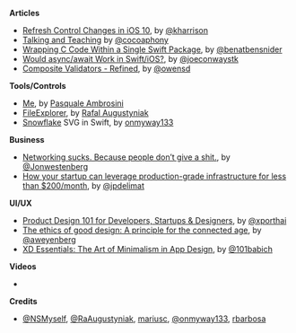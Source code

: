 
**Articles**

* [Refresh Control Changes in iOS 10](http://useyourloaf.com/blog/refresh-control-changes-in-ios-10/), by [@kharrison](https://twitter.com/kharrison)
* [Talking and Teaching](http://robnapier.net/talking) by [@cocoaphony](https://twitter.com/cocoaphony/)
* [Wrapping C Code Within a Single Swift Package](http://www.bensnider.com/wrapping-c-code-within-a-single-swift-package.html), by [@benatbensnider](https://twitter.com/benatbensnider)
* [Would async/await Work in Swift/iOS?](http://blog.stablekernel.com/would-async/await-work-in-swift/ios), by [@joeconwaystk](https://twitter.com/joeconwaystk)
* [Composite Validators - Refined](https://owensd.io/2016/11/28/composite-validators-refined/), by [@owensd](https://twitter.com/owensd)

**Tools/Controls**

* [Me](https://github.com/pascalbros/Me), by [Pasquale Ambrosini](https://github.com/pascalbros)
* [FileExplorer](https://github.com/augustyniak/FileExplorer), by [Rafal Augustyniak](https://twitter.com/raaugustyniak)
* [Snowflake](https://github.com/onmyway133/Snowflake) SVG in Swift, by [onmyway133](https://github.com/onmyway133)

**Business**

* [Networking sucks. Because people don’t give a shit.](https://medium.com/hi-my-name-is-jon/networking-sucks-because-people-dont-give-a-shit-c824715c312d), by [@Jonwestenberg](https://twitter.com/Jonwestenberg)
* [How your startup can leverage production-grade infrastructure for less than $200/month](https://medium.freecodecamp.com/how-your-startup-can-leverage-production-grade-infrastructure-for-less-than-200-month-15c3724038b4), by [@jpdelimat](https://twitter.com/jpdelimat)

**UI/UX**

* [Product Design 101 for Developers, Startups & Designers](https://blog.prototypr.io/product-design-101-for-developers-startups-designers-6757cf5d3c2a), by [@xporthai](https://twitter.com/xporthai)
* [The ethics of good design: A principle for the connected age](https://medium.com/swlh/dieter-rams-ten-principles-for-good-design-the-1st-amendment-4e73111a18e4), by [@aweyenberg](https://twitter.com/aweyenberg)
* [XD Essentials: The Art of Minimalism in App Design](https://blogs.adobe.com/creativecloud/xd-essentials-the-art-of-minimalism-in-app-design/), by [@101babich](https://twitter.com/101babich)

**Videos**

*

**Credits**

* [@NSMyself](https://twitter.com/NSMyself), [@RaAugustyniak](https://twitter.com/raaugustyniak), [mariusc](https://github.com/mariusc), [@onmyway133](https://twitter.com/onmyway133), [rbarbosa](https://github.com/rbarbosa)
